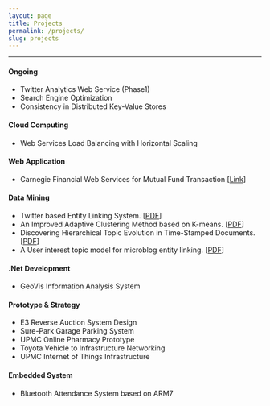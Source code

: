 ```yaml
---
layout: page
title: Projects
permalink: /projects/
slug: projects
---
```

----------


#### Ongoing

* Twitter Analytics Web Service (Phase1)
* Search Engine Optimization
* Consistency in Distributed Key-Value Stores

#### Cloud Computing
* Web Services Load Balancing with Horizontal Scaling

#### Web Application
* Carnegie Financial Web Services for Mutual Fund Transaction [[Link](http://cfsenvironment.pmymaat6rx.us-west-2.elasticbeanstalk.com/)]

#### Data Mining

* Twitter based Entity Linking System. [[PDF](https://s3.amazonaws.com/yuhengbucket/papers/HEL.pdf)]
* An Improved Adaptive Clustering Method based on K-means. [[PDF]()]
* Discovering Hierarchical Topic Evolution in Time-Stamped Documents. [[PDF]()]
* A User interest topic model for microblog entity linking. [[PDF]()]

#### .Net Development
* GeoVis Information Analysis System

#### Prototype & Strategy
* E3 Reverse Auction System Design
* Sure-Park Garage Parking System
* UPMC Online Pharmacy Prototype
* Toyota Vehicle to Infrastructure Networking
* UPMC Internet of Things Infrastructure

#### Embedded System
* Bluetooth Attendance System based on ARM7






